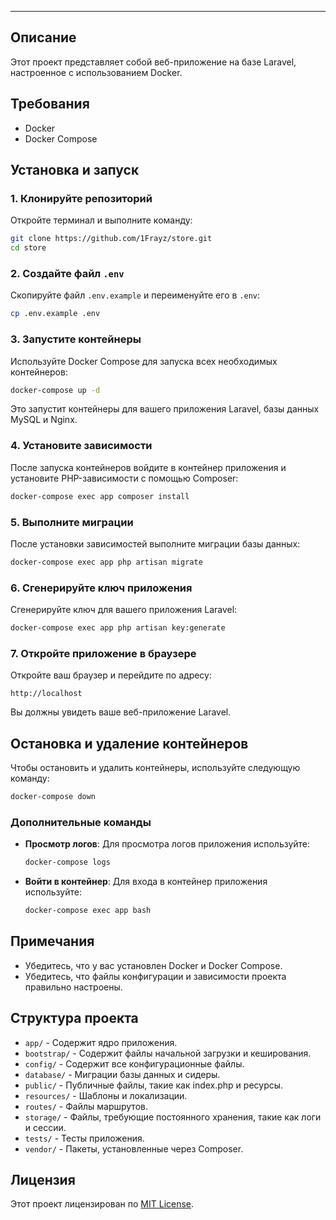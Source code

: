 ---
## Описание

Этот проект представляет собой веб-приложение на базе Laravel, настроенное с использованием Docker.

## Требования
- Docker
- Docker Compose

## Установка и запуск

### 1. Клонируйте репозиторий

Откройте терминал и выполните команду:

```bash
git clone https://github.com/1Frayz/store.git
cd store
```

### 2. Создайте файл `.env`

Скопируйте файл `.env.example` и переименуйте его в `.env`:

```bash
cp .env.example .env
```

### 3. Запустите контейнеры

Используйте Docker Compose для запуска всех необходимых контейнеров:

```bash
docker-compose up -d
```

Это запустит контейнеры для вашего приложения Laravel, базы данных MySQL и Nginx.

### 4. Установите зависимости

После запуска контейнеров войдите в контейнер приложения и установите PHP-зависимости с помощью Composer:

```bash
docker-compose exec app composer install
```

### 5. Выполните миграции

После установки зависимостей выполните миграции базы данных:

```bash
docker-compose exec app php artisan migrate
```

### 6. Сгенерируйте ключ приложения

Сгенерируйте ключ для вашего приложения Laravel:

```bash
docker-compose exec app php artisan key:generate
```

### 7. Откройте приложение в браузере

Откройте ваш браузер и перейдите по адресу:

```
http://localhost
```

Вы должны увидеть ваше веб-приложение Laravel.

## Остановка и удаление контейнеров

Чтобы остановить и удалить контейнеры, используйте следующую команду:

```bash
docker-compose down
```

### Дополнительные команды

- **Просмотр логов**: Для просмотра логов приложения используйте:

  ```bash
  docker-compose logs
  ```

- **Войти в контейнер**: Для входа в контейнер приложения используйте:

  ```bash
  docker-compose exec app bash
  ```

## Примечания

- Убедитесь, что у вас установлен Docker и Docker Compose.
- Убедитесь, что файлы конфигурации и зависимости проекта правильно настроены.

## Структура проекта

- `app/` - Содержит ядро приложения.
- `bootstrap/` - Содержит файлы начальной загрузки и кеширования.
- `config/` - Содержит все конфигурационные файлы.
- `database/` - Миграции базы данных и сидеры.
- `public/` - Публичные файлы, такие как index.php и ресурсы.
- `resources/` - Шаблоны и локализации.
- `routes/` - Файлы маршрутов.
- `storage/` - Файлы, требующие постоянного хранения, такие как логи и сессии.
- `tests/` - Тесты приложения.
- `vendor/` - Пакеты, установленные через Composer.

## Лицензия

Этот проект лицензирован по [MIT License](LICENSE).
```
